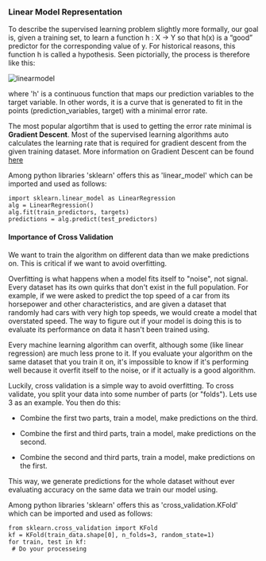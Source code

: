 ### Linear Model Representation

To describe the supervised learning problem slightly more formally, our goal is, given a training set, to learn a function h : X → Y so that h(x) is a “good” predictor for the corresponding value of y. For historical reasons, this function h is called a hypothesis. Seen pictorially, the process is therefore like this:

![linearmodel](https://cloud.githubusercontent.com/assets/8801972/21876561/f2732e74-d8a9-11e6-997f-4c8ca60e858b.png)

where 'h' is a continuous function that maps our prediction variables to the target variable. In other words, it is a curve that is generated to fit in the points (prediction_variables, target) with a minimal error rate.

The most popular algortihm that is used to getting the error rate minimal is **Gradient Descent**. Most of the supervised learning algorithms auto calculates the learning rate that is required for gradient descent from the given training dataset. More information on Gradient Descent can be found [here](https://en.wikipedia.org/wiki/Gradient_descent)

Among python libraries 'sklearn' offers this as 'linear_model' which can be imported and used as follows:

```
import sklearn.linear_model as LinearRegression
alg = LinearRegression()
alg.fit(train_predictors, targets)
predictions = alg.predict(test_predictors)
```

#### Importance of Cross Validation

We want to train the algorithm on different data than we make predictions on. This is critical if we want to avoid overfitting.

Overfitting is what happens when a model fits itself to "noise", not signal. Every dataset has its own quirks that don't exist in the full population. For example, if we were asked to predict the top speed of a car from its horsepower and other characteristics, and are given a dataset that randomly had cars with very high top speeds, we would create a model that overstated speed. The way to figure out if your model is doing this is to evaluate its performance on data it hasn't been trained using.

Every machine learning algorithm can overfit, although some (like linear regression) are much less prone to it. If you evaluate your algorithm on the same dataset that you train it on, it's impossible to know if it's performing well because it overfit itself to the noise, or if it actually is a good algorithm.

Luckily, cross validation is a simple way to avoid overfitting. To cross validate, you split your data into some number of parts (or "folds"). Lets use 3 as an example. You then do this:

* Combine the first two parts, train a model, make predictions on the third.

* Combine the first and third parts, train a model, make predictions on the second.

* Combine the second and third parts, train a model, make predictions on the first.

This way, we generate predictions for the whole dataset without ever evaluating accuracy on the same data we train our model using.

Among python libraries 'sklearn' offers this as 'cross_validation.KFold' which can be imported and used as follows:

```
from sklearn.cross_validation import KFold
kf = KFold(train_data.shape[0], n_folds=3, random_state=1)
for train, test in kf:
 # Do your processeing
```